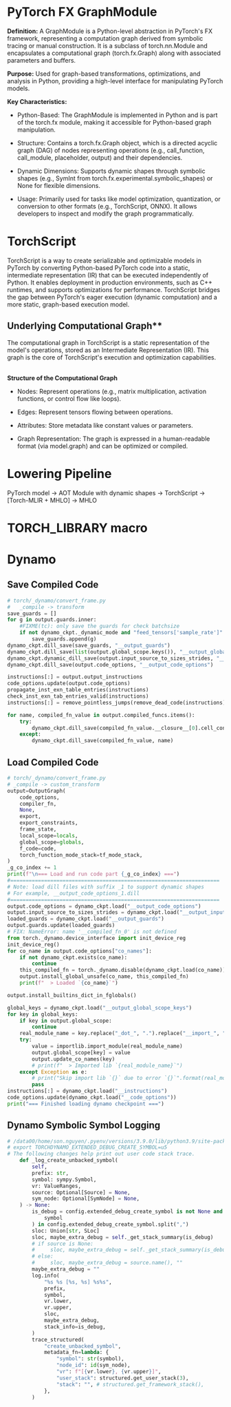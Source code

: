 # PyTorch FX GraphModule
**Definition:** A GraphModule is a Python-level abstraction in PyTorch's FX framework, representing a computation graph derived from symbolic tracing or manual construction. It is a subclass of torch.nn.Module and encapsulates a computational graph (torch.fx.Graph) along with associated parameters and buffers.

**Purpose:** Used for graph-based transformations, optimizations, and analysis in Python, providing a high-level interface for manipulating PyTorch models.

**Key Characteristics:**<br/>
- Python-Based: The GraphModule is implemented in Python and is part of the torch.fx module, making it accessible for Python-based graph manipulation.

- Structure: Contains a torch.fx.Graph object, which is a directed acyclic graph (DAG) of nodes representing operations (e.g., call_function, call_module, placeholder, output) and their dependencies.

- Dynamic Dimensions: Supports dynamic shapes through symbolic shapes (e.g., SymInt from torch.fx.experimental.symbolic_shapes) or None for flexible dimensions.

- Usage: Primarily used for tasks like model optimization, quantization, or conversion to other formats (e.g., TorchScript, ONNX). It allows developers to inspect and modify the graph programmatically.

# TorchScript
TorchScript is a way to create serializable and optimizable models in PyTorch by converting Python-based PyTorch code into a static, intermediate representation (IR) that can be executed independently of Python. It enables deployment in production environments, such as C++ runtimes, and supports optimizations for performance. TorchScript bridges the gap between PyTorch's eager execution (dynamic computation) and a more static, graph-based execution model.

## Underlying Computational Graph**
The computational graph in TorchScript is a static representation of the model's operations, stored as an Intermediate Representation (IR). This graph is the core of TorchScript's execution and optimization capabilities.<br/><br/>

**Structure of the Computational Graph**
- Nodes: Represent operations (e.g., matrix multiplication, activation functions, or control flow like loops).

- Edges: Represent tensors flowing between operations.

- Attributes: Store metadata like constant values or parameters.

- Graph Representation: The graph is expressed in a human-readable format (via model.graph) and can be optimized or compiled.


# Lowering Pipeline
PyTorch model -> AOT Module with dynamic shapes -> TorchScript -> [Torch-MLIR + MHLO] -> MHLO

# TORCH_LIBRARY macro

# Dynamo
## Save Compiled Code
```Python
# torch/_dynamo/convert_frame.py
#   _compile -> transform
save_guards = []
for g in output.guards.inner:
    #FIXME(tc): only save the guards for check batchsize
    if not dynamo_ckpt._dynamic_mode and "feed_tensors['sample_rate']" in str(g) and "TENSOR_MATCH" in str(g.create_fn):
        save_guards.append(g)
dynamo_ckpt.dill_save(save_guards, "__output_guards")
dynamo_ckpt.dill_save(list(output.global_scope.keys()), "__output_global_scope_keys")
dynamo_ckpt.dynamic_dill_save(output.input_source_to_sizes_strides, "__output_input_source_to_sizes_strides")
dynamo_ckpt.dill_save(output.code_options, "__output_code_options")

instructions[:] = output.output_instructions
code_options.update(output.code_options)
propagate_inst_exn_table_entries(instructions)
check_inst_exn_tab_entries_valid(instructions)
instructions[:] = remove_pointless_jumps(remove_dead_code(instructions))

for name, compiled_fn_value in output.compiled_funcs.items():
    try:
        dynamo_ckpt.dill_save(compiled_fn_value.__closure__[0].cell_contents.__self__, name)
    except:
        dynamo_ckpt.dill_save(compiled_fn_value, name)
```

## Load Compiled Code
```Python
# torch/_dynamo/convert_frame.py
# _compile -> custom_transform
output=OutputGraph(
    code_options,
    compiler_fn,
    None,
    export,
    export_constraints,
    frame_state,
    local_scope=locals,
    global_scope=globals,
    f_code=code,
    torch_function_mode_stack=tf_mode_stack,
)
_g_co_index += 1
print(f"\n=== Load and run code part {_g_co_index} ===")
#====================================================================
# Note: load dill files with suffix _1 to support dynamic shapes
# For example, __output_code_options_1.dill
#====================================================================
output.code_options = dynamo_ckpt.load("__output_code_options")
output.input_source_to_sizes_strides = dynamo_ckpt.load("__output_input_source_to_sizes_strides")
loaded_guards = dynamo_ckpt.load("__output_guards")
output.guards.update(loaded_guards)
# FIX: NameError: name '__compiled_fn_0' is not defined
from torch._dynamo.device_interface import init_device_reg
init_device_reg()
for co_name in output.code_options["co_names"]:
    if not dynamo_ckpt.exists(co_name):
        continue
    this_compiled_fn = torch._dynamo.disable(dynamo_ckpt.load(co_name))
    output.install_global_unsafe(co_name, this_compiled_fn)
    print(f"  > Loaded `{co_name}`")

output.install_builtins_dict_in_fglobals()

global_keys = dynamo_ckpt.load("__output_global_scope_keys")
for key in global_keys:
    if key in output.global_scope:
        continue
    real_module_name = key.replace("_dot_", ".").replace("__import_", "")
    try:
        value = importlib.import_module(real_module_name)
        output.global_scope[key] = value
        output.update_co_names(key)
        # print(f"  > Imported lib `{real_module_name}`")
    except Exception as e:
        # print("Skip import lib `{}` due to error `{}`".format(real_module_name, e))
        pass
instructions[:] = dynamo_ckpt.load("__instructions")
code_options.update(dynamo_ckpt.load("__code_options"))
print("=== Finished loading dynamo checkpoint ===")
```

## Dynamo Symbolic Symbol Logging
```Python
# /data00/home/son.nguyen/.pyenv/versions/3.9.0/lib/python3.9/site-packages/torch/fx/experimental/symbolic_shapes.py
# export TORCHDYNAMO_EXTENDED_DEBUG_CREATE_SYMBOL=u5
# The following changes help print out user code stack trace.
    def _log_create_unbacked_symbol(
        self,
        prefix: str,
        symbol: sympy.Symbol,
        vr: ValueRanges,
        source: Optional[Source] = None,
        sym_node: Optional[SymNode] = None,
    ) -> None:
        is_debug = config.extended_debug_create_symbol is not None and str(
            symbol
        ) in config.extended_debug_create_symbol.split(",")
        sloc: Union[str, SLoc]
        sloc, maybe_extra_debug = self._get_stack_summary(is_debug)
        # if source is None:
        #     sloc, maybe_extra_debug = self._get_stack_summary(is_debug)
        # else:
        #     sloc, maybe_extra_debug = source.name(), ""
        maybe_extra_debug = ""
        log.info(
            "%s %s [%s, %s] %s%s",
            prefix,
            symbol,
            vr.lower,
            vr.upper,
            sloc,
            maybe_extra_debug,
            stack_info=is_debug,
        )
        trace_structured(
            "create_unbacked_symbol",
            metadata_fn=lambda: {
                "symbol": str(symbol),
                "node_id": id(sym_node),
                "vr": f"[{vr.lower}, {vr.upper}]",
                "user_stack": structured.get_user_stack(3),
                "stack": "", # structured.get_framework_stack(),
            },
        )
```
